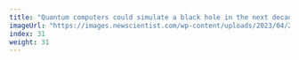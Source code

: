 ```yaml
---
title: "Quantum computers could simulate a black hole in the next decade"
imageUrl: "https://images.newscientist.com/wp-content/uploads/2023/04/25131905/SEI_152546861.jpg?width=600"
index: 31
weight: 31
---
```

